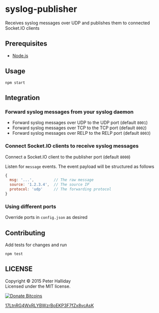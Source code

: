 syslog-publisher
================

Receives syslog messages over UDP and publishes them to connected Socket.IO clients

Prerequisites
-------------

- [Node.js](https://nodejs.org/)

Usage
-----

```
npm start
```

Integration
-----------

### Forward syslog messages from your syslog daemon

- Forward syslog messages over UDP to the UDP port (default `8001`)
- Forward syslog messages over TCP to the TCP port (default `8002`)
- Forward syslog messages over RELP to the RELP port (default `8003`)

### Connect Socket.IO clients to receive syslog messages

Connect a Socket.IO client to the publisher port (default `8000`)

Listen for `message` events. The event payload will be structured as follows

```javascript
{
  msg: '...',         // The raw message
  source: '1.2.3.4',  // The source IP
  protocol: 'udp'     // The forwarding protocol
}
```

### Using different ports

Override ports in `config.json` as desired

Contributing
------------

Add tests for changes and run

```
npm test
```

LICENSE
-------

Copyright &copy; 2015 Peter Halliday  
Licensed under the MIT license.

[![Donate Bitcoins](http://i.imgur.com/b5BZsFH.png)](bitcoin:17LtnRG4WxRLYBWzrBoEKP3F7fZx8vcAsK?amount=0.01&label=grunt-mocha-test)

[17LtnRG4WxRLYBWzrBoEKP3F7fZx8vcAsK](bitcoin:17LtnRG4WxRLYBWzrBoEKP3F7fZx8vcAsK?amount=0.01&label=grunt-mocha-test)
